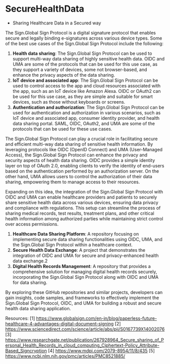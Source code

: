 # SecureHealthData 

- Sharing Healthcare Data in a Secured way

The Sign.Global Sign Protocol is a digital signature protocol that enables secure and legally binding e-signatures across various device types. Some of the best use cases of the Sign.Global Sign Protocol include the following:

1. **Health data sharing**: The Sign.Global Sign Protocol can be used to support multi-way data sharing of highly sensitive health data. OIDC and UMA are some of the protocols that can be used for this use case, as they support a variety of devices, some not browser-based, and enhance the privacy aspects of the data sharing.
2. **IoT device and associated app**: The Sign.Global Sign Protocol can be used to control access to the app and cloud resources associated with the app, such as an IoT device like Amazon Alexa. OIDC or OAuth2 can be used for this use case, as they are simple and suitable for smart devices, such as those without keyboards or screens.
3. **Authentication and authorization**: The Sign.Global Sign Protocol can be used for authentication and authorization in various scenarios, such as IoT device and associated app, consumer identity provider, and health data sharing portal. SAML, OIDC, OAuth2, and UMA are some of the protocols that can be used for these use cases.

The Sign.Global Sign Protocol can play a crucial role in facilitating secure and efficient multi-way data sharing of sensitive health information. By leveraging protocols like OIDC (OpenID Connect) and UMA (User-Managed Access), the Sign.Global Sign Protocol can enhance the privacy and security aspects of health data sharing. OIDC provides a simple identity layer on top of OAuth 2.0, enabling clients to verify the identity of end-users based on the authentication performed by an authorization server. On the other hand, UMA allows users to control the authorization of their data sharing, empowering them to manage access to their resources.

Expanding on this idea, the integration of the Sign.Global Sign Protocol with OIDC and UMA can enable healthcare providers and patients to securely share sensitive health data across various devices, ensuring data privacy and compliance with regulations. This setup can streamline the process of sharing medical records, test results, treatment plans, and other critical health information among authorized parties while maintaining strict control over access permissions.

1. **Healthcare Data Sharing Platform**: A repository focusing on implementing secure data sharing functionalities using OIDC, UMA, and the Sign.Global Sign Protocol within a healthcare context.
2. **Secure Health Data Exchange**: A project that demonstrates the integration of OIDC and UMA for secure and privacy-enhanced health data exchange.2
3. **Digital Health Records Management**: A repository that provides a comprehensive solution for managing digital health records securely, incorporating the Sign.Global Sign Protocol along with OIDC and UMA for data sharing.

By exploring these GitHub repositories and similar projects, developers can gain insights, code samples, and frameworks to effectively implement the Sign.Global Sign Protocol, OIDC, and UMA for building a robust and secure health data sharing application.

Resources:
[1] https://www.globalsign.com/en-in/blog/paperless-future-healthcare-4-advantages-digital-document-signing
[2] https://www.sciencedirect.com/science/article/abs/pii/S0167739X14002076
[3] https://www.researchgate.net/publication/267928964_Secure_sharing_of_Personal_Health_Records_in_cloud_computing_Ciphertext-Policy_Attribute-Based_Signcryption
[4] https://www.mdpi.com/2079-8954/11/8/435
[5] https://www.ncbi.nlm.nih.gov/pmc/articles/PMC8521885/
